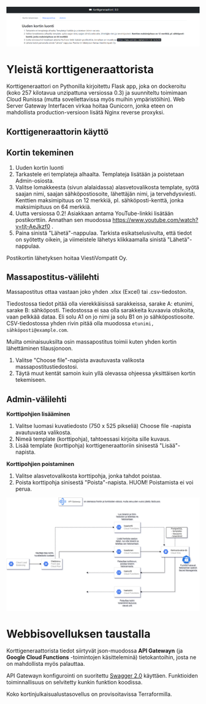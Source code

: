 ![Korttigeneraattorisivun valikot](/kortinjulkaisualusta/docs/images/korttigeneraattori.png?raw=true)

# Yleistä korttigeneraattorista
Korttigeneraattori on Pythonilla kirjoitettu Flask app, joka on dockeroitu (koko 257 kilotavua unzipattuna versiossa 0.3) ja suunniteltu toimimaan Cloud Runissa (mutta sovellettavissa myös muihin ympäristöihin). Web Server Gateway Interfacen virkaa hoitaa Gunicorn, jonka eteen on mahdollista production-versioon lisätä Nginx reverse proxyksi.

## **Korttigeneraattorin käyttö**

## Kortin tekeminen
1. Uuden kortin luonti
2. Tarkastele eri templateja alhaalta. Templateja lisätään ja poistetaan Admin-osiosta.
3. Valitse lomakkeesta (sivun alalaidassa) alasvetovalikosta template, syötä saajan nimi, saajan sähköpostiosoite, lähettäjän nimi, ja tervehdysviesti. Kenttien maksimipituus on 12 merkkiä, pl. sähköposti-kenttä, jonka maksimipituus on 64 merkkiä.
4. Uutta versiossa 0.2! Asiakkaan antama YouTube-linkki lisätään postikorttiin. Annathan sen muodossa https://www.youtube.com/watch?v=tjt-AeJkzf0 .
5. Paina sinistä "Lähetä"-nappulaa. Tarkista esikatselusivulta, että tiedot on syötetty oikein, ja viimeistele lähetys klikkaamalla sinistä "Lähetä"-nappulaa.

Postikortin lähetyksen hoitaa ViestiVompatit Oy.


## Massapostitus-välilehti
Massapostitus ottaa vastaan joko yhden .xlsx (Excel) tai .csv-tiedoston. 

Tiedostossa tiedot pitää olla vierekkäisissä sarakkeissa, sarake A: etunimi, sarake B: sähköposti. Tiedostossa ei saa olla sarakkeita kuvaavia otsikoita, vaan pelkkää dataa. Eli solu A1 on jo nimi ja solu B1 on jo sähköpostiosoite.
CSV-tiedostossa yhden rivin pitää olla muodossa `etunimi, sähköposti@example.com`. 

Muilta ominaisuuksilta osin massapostitus toimii kuten yhden kortin lähettäminen tilausjonoon.

1. Valitse "Choose file"-napista avautuvasta valikosta massapostitustiedostosi.
2. Täytä muut kentät samoin kuin yllä olevassa ohjeessa yksittäisen kortin tekemiseen.


## Admin-välilehti
**Korttipohjien lisääminen**
1. Valitse luomasi kuvatiedosto (750 x 525 pikseliä) Choose file -napista avautuvasta valikosta.
2. Nimeä template (korttipohja), tahtoessasi kirjoita sille kuvaus.
3. Lisää template (korttipohja) korttigeneraattoriin sinisestä "Lisää"-napista.

**Korttipohjien poistaminen**
1. Valitse alasvetovalikosta korttipohja, jonka tahdot poistaa.
2. Poista korttipohja sinisestä "Poista"-napista. HUOM! Poistamista ei voi perua.


![Webbisovelluskokonaisarkkitehtuurikaavio](https://github.com/hennahaa/loppuprojekti/blob/tiina-kertakayttolinkki/docs/images/app-kaavio.png)

# Webbisovelluksen taustalla

Korttigeneraattorista tiedot siirtyvät json-muodossa **API Gatewayn** (ja **Google Cloud Functions** -toimintojen käsitteleminä) tietokantoihin, josta ne on mahdollista myös palauttaa.

API Gatewayn konfigurointi on suoritettu [Swagger 2.0](https://swagger.io/specification/v2/) käyttäen. Funktioiden toiminnallisuus on selvitetty kunkin funktion koodissa.

Koko kortinjulkaisualustasovellus on provisoitavissa Terraformilla.
